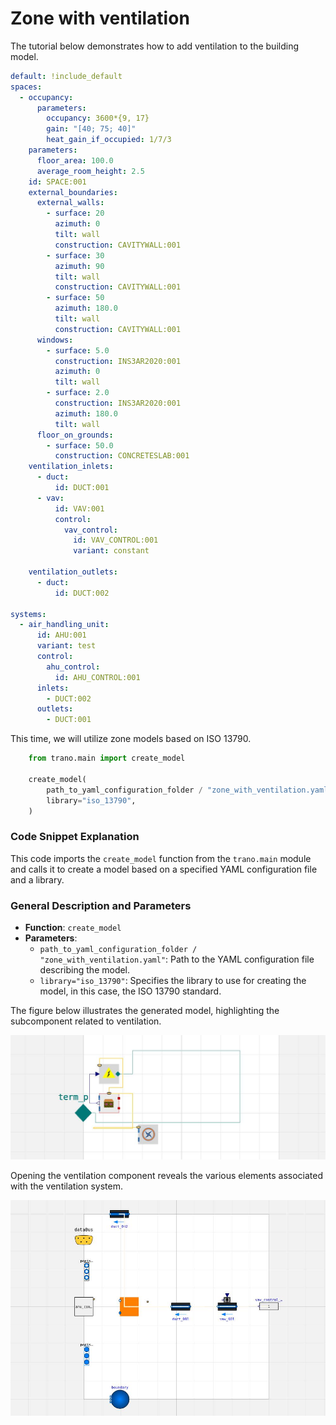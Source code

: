 # Zone with ventilation
The tutorial below demonstrates how to add ventilation to the building model.


```yaml
default: !include_default
spaces:
  - occupancy:
      parameters:
        occupancy: 3600*{9, 17}
        gain: "[40; 75; 40]"
        heat_gain_if_occupied: 1/7/3
    parameters:
      floor_area: 100.0
      average_room_height: 2.5
    id: SPACE:001
    external_boundaries:
      external_walls:
        - surface: 20
          azimuth: 0
          tilt: wall
          construction: CAVITYWALL:001
        - surface: 30
          azimuth: 90
          tilt: wall
          construction: CAVITYWALL:001
        - surface: 50
          azimuth: 180.0
          tilt: wall
          construction: CAVITYWALL:001
      windows:
        - surface: 5.0
          construction: INS3AR2020:001
          azimuth: 0
          tilt: wall
        - surface: 2.0
          construction: INS3AR2020:001
          azimuth: 180.0
          tilt: wall
      floor_on_grounds:
        - surface: 50.0
          construction: CONCRETESLAB:001
    ventilation_inlets:
      - duct:
          id: DUCT:001
      - vav:
          id: VAV:001
          control:
            vav_control:
              id: VAV_CONTROL:001
              variant: constant

    ventilation_outlets:
      - duct:
          id: DUCT:002

systems:
  - air_handling_unit:
      id: AHU:001
      variant: test
      control:
        ahu_control:
          id: AHU_CONTROL:001
      inlets:
        - DUCT:002
      outlets:
        - DUCT:001

```
            

This time, we will utilize zone models based on ISO 13790.


```python title='Test tutorials'
    from trano.main import create_model

    create_model(
        path_to_yaml_configuration_folder / "zone_with_ventilation.yaml",
        library="iso_13790",
    )

```
### Code Snippet Explanation
This code imports the `create_model` function from the `trano.main` module and calls it to create a model based on a specified YAML configuration file and a library.

### General Description and Parameters
- **Function**: `create_model`
- **Parameters**:
  - `path_to_yaml_configuration_folder / "zone_with_ventilation.yaml"`: Path to the YAML configuration file describing the model.
  - `library="iso_13790"`: Specifies the library to use for creating the model, in this case, the ISO 13790 standard.


The figure below illustrates the generated model, highlighting the subcomponent related to ventilation.

![Envelope components using IDEAS](./img/ventilation_1.jpg)

Opening the ventilation component reveals the various elements associated with the ventilation system.

![Envelope components using IDEAS](./img/ventilation_2.jpg)

